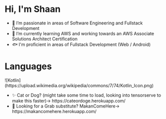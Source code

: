 <h1>Hi, I'm Shaan</h1>

- 👀 I’m passionate in areas of Software Engineering and Fullstack Development
- 🌱 I’m currently learning AWS and working towards an AWS Associate Solutions Architect Certification
- 🐟 I'm proficient in areas of Fullstack Development (Web / Android)

<h1>Languages</h1> 
![Kotlin](https://upload.wikimedia.org/wikipedia/commons/7/74/Kotlin_Icon.png)


<ul>
<li>
  ✨ Cat or Dog? (might take some time to load, looking into tensorserve to make this faster)-> https://cateordoge.herokuapp.com/  
</li>
<li>
  🍔 Looking for a Grab substitute? MakanComeHere-> https://makancomehere.herokuapp.com/ 
</li>
</ul>


<!---
mxixqc/mxixqc is a ✨ special ✨ repository because its `README.md` (this file) appears on your GitHub profile.
You can click the Preview link to take a look at your changes.
--->
